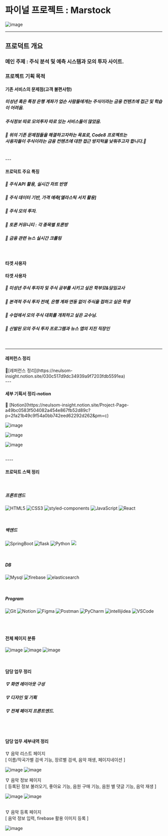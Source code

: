 <h1> 파이널 프로젝트 : Marstock</h1>



![image](https://github.com/user-attachments/assets/3fbc5cbe-506a-44f8-8372-833ea2fc0a11)



----
<h2>프로덕트 개요</h2>

<h3>메인 주제 : 주식 분석 및 예측 시스템과 모의 투자 사이트.</h3>

<h3>프로젝트 기획 목적 </h3>
<h4>기존 서비스의 문제점(고객 불편사항)</h4>
       <h5> 미성년 혹은 특정 은행 계좌가 업슨 사람들에게는 주식이라는 금융 컨텐츠에 접근 및 학습이 어려움. </h5> 
       <h5> 주식정보 따로 모의투자 따로 있는 서비스들이 많았음. </h5> 

<h5>🩻 위의 기존 문제점들을 해결하고자하는 목표로, Code8 프로젝트는 </br>사용자들이 주식이라는 금융 컨텐츠에 대한 접근 방지턱을 낮춰주고자 합니다.🩻</h5>       
</br>
---

<h4>프로덕트 주요 특징</h4>

<h5>🩻 주식 API 활용, 실시간 차트 반영  </h5>
<h5>🩻 주식 데이터 기반, 가격 예측[엘라스틱 서치 활용]</h5>
<h5>🩻 주식 모의 투자.</h5>
<h5>🩻 토론 커뮤니티 : 각 종목별 토론방</h5>
<h5>🩻 금융 관련 뉴스 실시간 크롤링 </h5>

</br>

<h4>타겟 사용자 </h4>
    <h4>타겟 사용자</h4>
    <h5>🩻 미성년 주식 투자자 및 주식 공부를 시키고 싶은 학부모&담임교사  </h5>
    <h5>🩻 본격적 주식 투자 전에, 은행 계좌 연동 없이 주식을 접하고 싶은 학생</h5>
    <h5>🩻 수업에서 모의 주식 대회를 개최하고 싶은 교수님.</h5>
    <h5>🩻 산발된 모의 주식 투자 프로그램과 뉴스 앱의 지친 직장인</h5>
    </br>

    


---
<h4>레퍼런스 정리</h4>
 🩻[레퍼런스 정리](https://neulsom-insight.notion.site/030c517d9dc34939a9f7203fdb5591ea)

</br>
---
<h4>세부 기획서 정리-notion</h4>
🩻 [Notion](https://neulsom-insight.notion.site/Project-Page-a49bc0583f504082a454e867fb52d89c?p=2fa21b49c9f54a0bb742eed62292d262&pm=c)

![image](https://github.com/user-attachments/assets/24b23e3c-927a-46db-a8f7-b7df10f711a2)

![image](https://github.com/user-attachments/assets/d5f50b0f-b4e7-4467-a7ba-40d47721c66c)

![image](https://github.com/user-attachments/assets/992ee656-c9ba-4983-b8bd-e41afc526176)

</br>
----
</br>

<h4>프로덕트 스택 정리</h4>
</br>
<h5>프론트엔드</h5>

![HTML5](https://img.shields.io/badge/HTML5-E34F26.svg?&style=for-the-badge&logo=HTML5&logoColor=white)
![CSS3](https://img.shields.io/badge/CSS3-1572B6.svg?&style=for-the-badge&logo=CSS3&logoColor=white)
![styled-components](https://img.shields.io/badge/styled%20components-DB7093.svg?&style=for-the-badge&logo=styled%20components&logoColor=white)
![JavaScript](https://img.shields.io/badge/JavaScript-F7DF1E.svg?&style=for-the-badge&logo=JavaScript&logoColor=white)
![React](https://img.shields.io/badge/React-61DAFB.svg?&style=for-the-badge&logo=React&logoColor=white)

</br>

<h5>백엔드</h5>

![SpringBoot](https://img.shields.io/badge/SpringBoot-6DB33F.svg?&style=for-the-badge&logo=SpringBoot&logoColor=white)
![flask](https://img.shields.io/badge/flask-000000.svg?&style=for-the-badge&logo=flask&logoColor=white)
![Python](https://img.shields.io/badge/python-3776AB.svg?&style=for-the-badge&logo=python&logoColor=white)
<img src="https://img.shields.io/badge/java-%23ED8B00?style=for-the-badge&logo=openjdk&logoColor=white">

</br>


<h5>DB</h5>

![Mysql](https://img.shields.io/badge/mysql-4479A1.svg?&style=for-the-badge&logo=mysql&logoColor=white)
![firebase](https://img.shields.io/badge/firebase-DD2C00.svg?&style=for-the-badge&logo=firebase&logoColor=white)
![elasticsearch](https://img.shields.io/badge/elasticsearch-005571.svg?&style=for-the-badge&logo=elasticsearch&logoColor=white)


</br>

<h5>Program</h5>

![Git](https://img.shields.io/badge/Git-F05032.svg?&style=for-the-badge&logo=Git&logoColor=white) ![Notion](https://img.shields.io/badge/Notion-000000.svg?&style=for-the-badge&logo=Notion&logoColor=white) ![Figma](https://img.shields.io/badge/Figma-F24E1E.svg?&style=for-the-badge&logo=Figma&logoColor=white) ![Postman](https://img.shields.io/badge/postman-FF6C37.svg?&style=for-the-badge&logo=postman&logoColor=white)
![PyCharm](https://img.shields.io/badge/PyCharm-000000.svg?&style=for-the-badge&logo=PyCharm&logoColor=white) 
![intellijidea](https://img.shields.io/badge/intellijidea-000000.svg?&style=for-the-badge&logo=intellijidea&logoColor=white) 
![VSCode](https://img.shields.io/badge/vscode-2C2C32.svg?&style=for-the-badge&logo=vscode&logoColor=white) 

</br>
</br>

<h4>전체 페이지 분류</h4>

![image](https://github.com/user-attachments/assets/885ec1e3-9d17-4845-ad41-2072cf20334b)
![image](https://github.com/user-attachments/assets/5ef6839d-89c7-4d38-ab8b-81126ac34037)
![image](https://github.com/user-attachments/assets/24d97bd9-7c4a-4f64-938d-6e3097b68955)


</br>

<h4>담당 업무 정리</h4>
    <h5>∇ 화면 레이아웃 구성 </h5>
    <h5>∇ 디자인 및 기획 </h5>
    <h5>∇ 전체 페이지 프론트엔드. </h5>
    
   </br>
  </br>

 <h4>담당 업무 세부내역 정리</h4>
 
    
∇ 음악 리스트 페이지 </br>
                [ 이름/작곡가별 검색 기능, 장르별 검색, 음악 재생, 페이지네이션 ] </br>

 ![image](https://github.com/user-attachments/assets/4d933cb5-76b5-4e38-9caf-6dd388dfdc27)
 ![image](https://github.com/user-attachments/assets/1a691f58-7528-4a56-aa15-846c8da3fa8f)
</br>

 ∇ 음악 정보 페이지 </br>
                [ 등록된 정보 불러오기, 좋아요 기능, 음원 구매 기능, 음원 별 댓글 기능, 음악 재생 ] </br>
                
![image](https://github.com/user-attachments/assets/b8a7fd5c-e291-4164-a23e-f83c1c05d0f4)
![image](https://github.com/user-attachments/assets/53861c59-34fd-4ea9-b509-c0c3b1d11a96)


 </br>
∇ 음악 등록 페이지 </br>
                [ 음악 정보 입력, firebase 활용 이미지 등록 ]
                
![image](https://github.com/user-attachments/assets/7a0b313a-3ef3-4886-9227-bc5199dba91c)






